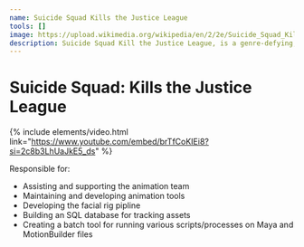 ```yaml
---
name: Suicide Squad Kills the Justice League
tools: []
image: https://upload.wikimedia.org/wikipedia/en/2/2e/Suicide_Squad_Kill_the_Justice_League_cover_art.jpg
description: Suicide Squad Kill the Justice League, is a genre-defying, action-adventure third-person shooter from Rocksteady Studios, creators of the critically acclaimed Batman Arkham series. 
---
```


# Suicide Squad: Kills the Justice League

{% include elements/video.html link="https://www.youtube.com/embed/brTfCoKIEi8?si=2c8b3LhUaJkE5_ds" %}

Responsible for:
* Assisting and supporting the animation team
* Maintaining and developing animation tools
* Developing the facial rig pipline
* Building an SQL database for tracking assets
* Creating a batch tool for running various scripts/processes on Maya and MotionBuilder files